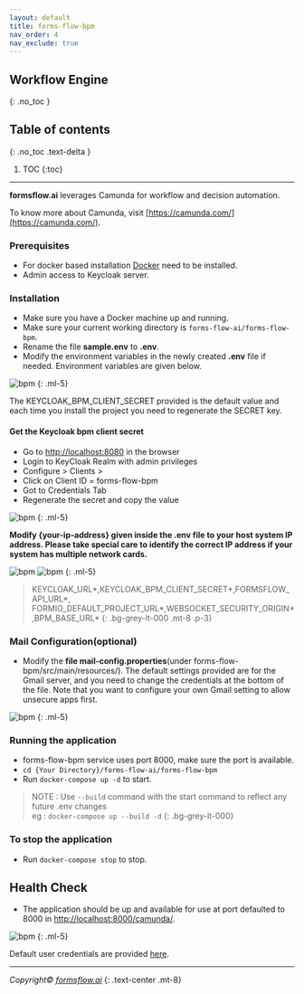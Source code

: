 ```yaml
---
layout: default
title: forms-flow-bpm
nav_order: 4
nav_exclude: true
---
```


## Workflow Engine
{: .no_toc }

## Table of contents
{: .no_toc .text-delta }

1. TOC
{:toc}
 
---

**formsflow.ai** leverages Camunda for workflow and decision automation.

To know more about Camunda, visit [https://camunda.com/](https://camunda.com/).

### Prerequisites
- For docker based installation [Docker](https://www.docker.com/) need to be installed.
- Admin access to Keycloak server.

### Installation
- Make sure you have a Docker machine up and running.
- Make sure your current working directory is `forms-flow-ai/forms-flow-bpm`.
- Rename the file **sample.env** to **.env**.
- Modify the environment variables in the newly created **.env** file if needed. Environment variables are given below.  

![bpm](../../../assets//setup/bpm1.png)
{: .ml-5}    

The KEYCLOAK_BPM_CLIENT_SECRET provided is the default value and each time you install the project you need to regenerate the SECRET key.  

#### Get the Keycloak bpm client secret
- Go to [http://localhost:8080](http://localhost:8080/) in the browser
- Login to KeyCloak Realm with admin privileges
- Configure > Clients >
- Click on Client ID = forms-flow-bpm
- Got to Credentials Tab
- Regenerate the secret and copy the value  

![bpm](../../../assets//setup/bpm2.png)
{: .ml-5}     

**Modify {your-ip-address} given inside the .env file to your host system IP address. Please take special care to identify the correct IP address if your system has multiple network cards.**  

![bpm](../../../assets//setup/bpm3.png)
![bpm](../../../assets//setup/bpm4.png)
{: .ml-5}   

> KEYCLOAK_URL*,KEYCLOAK_BPM_CLIENT_SECRET*,FORMSFLOW_API_URL*, FORMIO_DEFAULT_PROJECT_URL*,WEBSOCKET_SECURITY_ORIGIN*,BPM_BASE_URL* 
{: .bg-grey-lt-000 .mt-8 .p-3}  

### Mail Configuration(optional)
- Modify the **file mail-config.properties**(under forms-flow-bpm/src/main/resources/). The default settings provided are for the Gmail server, and you need to change the credentials at the bottom of the file. Note that you want to configure your own Gmail setting to allow unsecure apps first.  

![bpm](../../../assets//setup/bpm5.png)
{: .ml-5}  

### Running the application
- forms-flow-bpm service uses port 8000, make sure the port is available.
- `cd {Your Directory}/forms-flow-ai/forms-flow-bpm`
- Run `docker-compose up -d` to start.  

> NOTE : Use `--build` command with the start command to reflect any future .env changes  
>eg : `docker-compose up --build -d`
{: .bg-grey-lt-000}   

### To stop the application
- Run `docker-compose stop` to stop.  

## Health Check
- The application should be up and available for use at port defaulted to 8000 in [http://localhost:8000/camunda/](http://localhost:8000/camunda/).  

![bpm](../../../assets//setup/bpm6.png)
{: .ml-5}    

Default user credentials are provided <a href="/forms-flow-installation-doc/Pages/user_credentials.html"  target="_blank" > here</a>.  


  --- 
*Copyright© [formsflow.ai](https://formsflow.ai/)*
{: .text-center .mt-8}

 